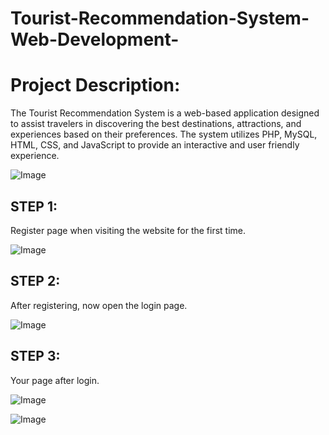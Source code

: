 # Tourist-Recommendation-System-Web-Development-
# Project Description:
The Tourist Recommendation System is a web-based application designed to assist travelers in 
discovering the best destinations, attractions, and experiences based on their preferences. The 
system utilizes PHP, MySQL, HTML, CSS, and JavaScript to provide an interactive and user
friendly experience.


![Image](https://github.com/user-attachments/assets/163cd0a4-be19-4b9e-afd2-40d54bd8b9b6)

## STEP 1:
Register page when visiting the website for the first time.

![Image](https://github.com/user-attachments/assets/50966f39-2f5d-43d7-b409-f488c986e8ac)

## STEP 2:
After registering, now open the login page.

![Image](https://github.com/user-attachments/assets/0e7dded6-f0f3-493c-9c38-95e3b12fd4f8)

## STEP 3:
Your page after login.

![Image](https://github.com/user-attachments/assets/5c71ba90-a5dd-40bc-9220-0f1fa6b36001)



![Image](https://github.com/user-attachments/assets/cbfad1fa-da3a-4676-aae4-03dc342fdd52)

